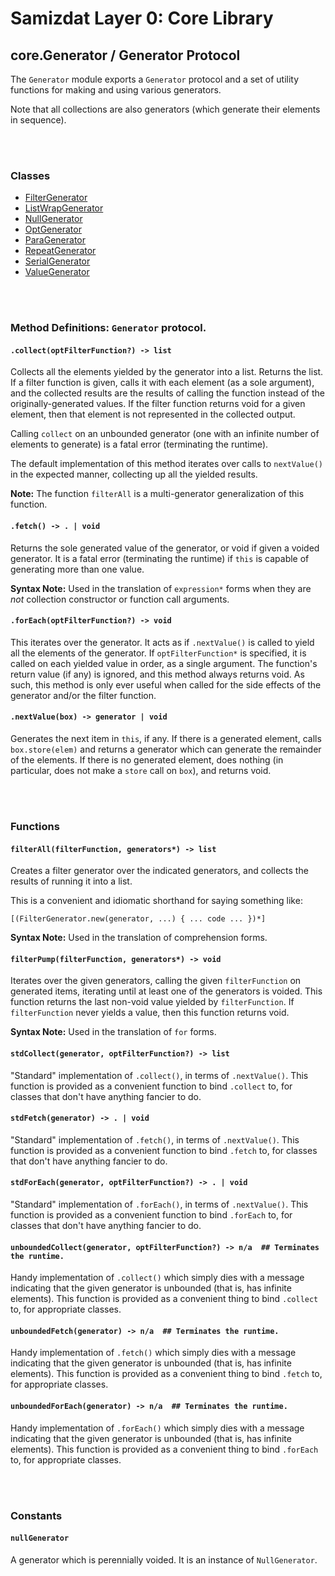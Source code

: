 Samizdat Layer 0: Core Library
==============================

core.Generator / Generator Protocol
-----------------------------------

The `Generator` module exports a `Generator` protocol and a set of
utility functions for making and using various generators.

Note that all collections are also generators (which generate their
elements in sequence).

<br><br>
### Classes

* [FilterGenerator](FilterGenerator.md)
* [ListWrapGenerator](ListWrapGenerator.md)
* [NullGenerator](NullGenerator.md)
* [OptGenerator](OptGenerator.md)
* [ParaGenerator](ParaGenerator.md)
* [RepeatGenerator](RepeatGenerator.md)
* [SerialGenerator](SerialGenerator.md)
* [ValueGenerator](ValueGenerator.md)


<br><br>
### Method Definitions: `Generator` protocol.

#### `.collect(optFilterFunction?) -> list`

Collects all the elements yielded by the generator into a list. Returns
the list. If a filter function is given, calls it with each element (as
a sole argument), and the collected results are the results of calling
the function instead of the originally-generated values. If the filter
function returns void for a given element, then that element is not
represented in the collected output.

Calling `collect` on an unbounded generator (one with an infinite number
of elements to generate) is a fatal error (terminating the runtime).

The default implementation of this method iterates over calls to
`nextValue()` in the expected manner, collecting up all the yielded
results.

**Note:** The function `filterAll` is a multi-generator generalization
of this function.

#### `.fetch() -> . | void`

Returns the sole generated value of the generator, or void if given
a voided generator. It is a fatal error (terminating the runtime) if
`this` is capable of generating more than one value.

**Syntax Note:** Used in the translation of `expression*` forms when they
are *not* collection constructor or function call arguments.

#### `.forEach(optFilterFunction?) -> void`

This iterates over the generator. It acts as if `.nextValue()` is called to
yield all the elements of the generator. If `optFilterFunction*` is specified,
it is called on each yielded value in order, as a single argument. The
function's return value (if any) is ignored, and this method always returns
void. As such, this method is only ever useful when called for the side
effects of the generator and/or the filter function.

#### `.nextValue(box) -> generator | void`

Generates the next item in `this`, if any. If there is a generated
element, calls `box.store(elem)` and returns a generator which can
generate the remainder of the elements. If there is no generated element,
does nothing (in particular, does not make a `store` call on `box`), and
returns void.


<br><br>
### Functions

#### `filterAll(filterFunction, generators*) -> list`

Creates a filter generator over the indicated generators, and collects
the results of running it into a list.

This is a convenient and idiomatic shorthand for saying something like:

```
[(FilterGenerator.new(generator, ...) { ... code ... })*]
```

**Syntax Note:** Used in the translation of comprehension forms.

#### `filterPump(filterFunction, generators*) -> void`

Iterates over the given generators, calling the given `filterFunction`
on generated items, iterating until at least one of the generators
is voided. This function returns the last non-void value yielded by
`filterFunction`. If `filterFunction` never yields a value, then this
function returns void.

**Syntax Note:** Used in the translation of `for` forms.

#### `stdCollect(generator, optFilterFunction?) -> list`

"Standard" implementation of `.collect()`, in terms of `.nextValue()`. This
function is provided as a convenient function to bind `.collect` to, for
classes that don't have anything fancier to do.

#### `stdFetch(generator) -> . | void`

"Standard" implementation of `.fetch()`, in terms of `.nextValue()`. This
function is provided as a convenient function to bind `.fetch` to, for
classes that don't have anything fancier to do.

#### `stdForEach(generator, optFilterFunction?) -> . | void`

"Standard" implementation of `.forEach()`, in terms of `.nextValue()`. This
function is provided as a convenient function to bind `.forEach` to, for
classes that don't have anything fancier to do.

#### `unboundedCollect(generator, optFilterFunction?) -> n/a  ## Terminates the runtime.`

Handy implementation of `.collect()` which simply dies with a message
indicating that the given generator is unbounded (that is, has infinite
elements). This function is provided as a convenient thing to bind `.collect`
to, for appropriate classes.

#### `unboundedFetch(generator) -> n/a  ## Terminates the runtime.`

Handy implementation of `.fetch()` which simply dies with a message indicating
that the given generator is unbounded (that is, has infinite elements).
This function is provided as a convenient thing to bind `.fetch` to, for
appropriate classes.

#### `unboundedForEach(generator) -> n/a  ## Terminates the runtime.`

Handy implementation of `.forEach()` which simply dies with a message
indicating that the given generator is unbounded (that is, has infinite
elements). This function is provided as a convenient thing to bind `.forEach`
to, for appropriate classes.


<br><br>
### Constants

#### `nullGenerator`

A generator which is perennially voided. It is an instance of `NullGenerator`.
